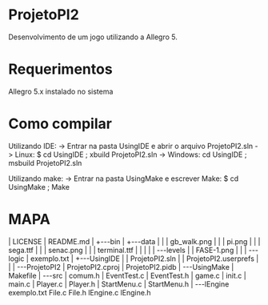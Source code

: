 ProjetoPI2
==========

Desenvolvimento de um jogo utilizando a Allegro 5.

Requerimentos
=============
Allegro 5.x instalado no sistema

Como compilar
=============
Utilizando IDE:
-> Entrar na pasta UsingIDE e abrir o arquivo ProjetoPI2.sln
-> Linux: $ cd UsingIDE ; xbuild ProjetoPI2.sln
-> Windows: cd UsingIDE ; msbuild ProjetoPI2.sln

Utilizando make:
-> Entrar na pasta UsingMake e escrever Make:
$ cd UsingMake ; Make

MAPA
====
|   LICENSE
|   README.md
|
+---bin
|   +---data
|   |   |   gb_walk.png
|   |   |   pi.png
|   |   |   sega.ttf
|   |   |   senac.png
|   |   |   terminal.ttf
|   |   |
|   |   \---levels
|   |           FASE-1.png
|   |
|   \---logic
|           exemplo.txt
|
+---UsingIDE
|   |   ProjetoPI2.sln
|   |   ProjetoPI2.userprefs
|   |
|   \---ProjetoPI2
|           ProjetoPI2.cproj
|           ProjetoPI2.pidb
|
\---UsingMake
    |   Makefile
    |
    \---src
        |   comum.h
        |   EventTest.c
        |   EventTest.h
        |   game.c
        |   init.c
        |   main.c
        |   Player.c
        |   Player.h
        |   StartMenu.c
        |   StartMenu.h
        |
        \---lEngine
                exemplo.txt
                File.c
                File.h
                lEngine.c
                lEngine.h
